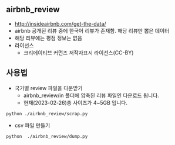 ## airbnb_review
 * http://insideairbnb.com/get-the-data/
 * airbnb 공개된 리뷰 중에 한국어 리뷰가 존재함. 해당 리뷰만 뽑은 데이터
 * 해당 리뷰에는 평점 정보는 없음
 * 라이선스
    * 크리에이티브 커먼즈 저작자표시 라이선스(CC-BY)

## 사용법
 * 국가별 review 파일을 다운받기
   * airbnb_review/in 폴더에 압축된 리뷰 파일인 다운로드 됩니다. 
   * 현재(2023-02-26)총 사이즈가 4~5GB 입니다.
```
python ./airbnb_review/scrap.py
```
 * csv 파일 만들기
```
python  ./airbnb_review/dump.py
```
